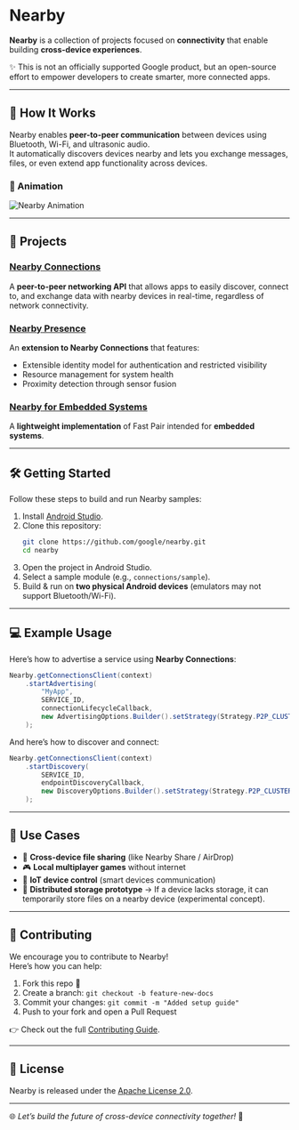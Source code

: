 # Nearby

**Nearby** is a collection of projects focused on **connectivity** that enable building **cross-device experiences**.

✨ This is not an officially supported Google product, but an open-source effort to empower developers to create smarter, more connected apps.

---

## 🚀 How It Works

Nearby enables **peer-to-peer communication** between devices using Bluetooth, Wi-Fi, and ultrasonic audio.  
It automatically discovers devices nearby and lets you exchange messages, files, or even extend app functionality across devices.

### 🔄 Animation

![Nearby Animation](https://media.giphy.com/media/v1.Y2lkPTc5MGI3NjExZDA1Z2NqdzB1czdsd2UzYWFtcGdzc2RibmFkcjR1Yjh2bnc3ZjhncSZlcD12MV9naWZzX3NlYXJjaCZjdD1n/dWesBcTLavkZuG35MI/giphy.gif)

---

## 📂 Projects

### [Nearby Connections](connections/)
A **peer-to-peer networking API** that allows apps to easily discover, connect to, and exchange data with nearby devices in real-time, regardless of network connectivity.

### [Nearby Presence](presence/)
An **extension to Nearby Connections** that features:
- Extensible identity model for authentication and restricted visibility  
- Resource management for system health  
- Proximity detection through sensor fusion  

### [Nearby for Embedded Systems](embedded/)
A **lightweight implementation** of Fast Pair intended for **embedded systems**.

---

## 🛠 Getting Started

Follow these steps to build and run Nearby samples:

1. Install [Android Studio](https://developer.android.com/studio).
2. Clone this repository:
   ```bash
   git clone https://github.com/google/nearby.git
   cd nearby
   ```
3. Open the project in Android Studio.
4. Select a sample module (e.g., `connections/sample`).
5. Build & run on **two physical Android devices** (emulators may not support Bluetooth/Wi-Fi).

---

## 💻 Example Usage

Here’s how to advertise a service using **Nearby Connections**:

```java
Nearby.getConnectionsClient(context)
    .startAdvertising(
        "MyApp",
        SERVICE_ID,
        connectionLifecycleCallback,
        new AdvertisingOptions.Builder().setStrategy(Strategy.P2P_CLUSTER).build()
    );
```

And here’s how to discover and connect:

```java
Nearby.getConnectionsClient(context)
    .startDiscovery(
        SERVICE_ID,
        endpointDiscoveryCallback,
        new DiscoveryOptions.Builder().setStrategy(Strategy.P2P_CLUSTER).build()
    );
```

---

## 🌟 Use Cases

- 📱 **Cross-device file sharing** (like Nearby Share / AirDrop)  
- 🎮 **Local multiplayer games** without internet  
- 🔧 **IoT device control** (smart devices communication)  
- 📂 **Distributed storage prototype** → If a device lacks storage, it can temporarily store files on a nearby device (experimental concept).  

---

## 🤝 Contributing

We encourage you to contribute to Nearby!  
Here’s how you can help:

1. Fork this repo 🍴  
2. Create a branch: `git checkout -b feature-new-docs`  
3. Commit your changes: `git commit -m "Added setup guide"`  
4. Push to your fork and open a Pull Request  

👉 Check out the full [Contributing Guide](CONTRIBUTING.md).

---

## 📜 License

Nearby is released under the [Apache License 2.0](LICENSE).

---

🌐 *Let’s build the future of cross-device connectivity together!* 🚀
